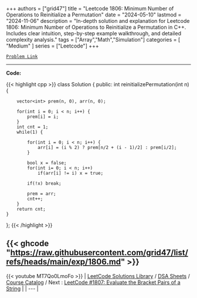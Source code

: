 
+++
authors = ["grid47"]
title = "Leetcode 1806: Minimum Number of Operations to Reinitialize a Permutation"
date = "2024-05-10"
lastmod = "2024-11-06"
description = "In-depth solution and explanation for Leetcode 1806: Minimum Number of Operations to Reinitialize a Permutation in C++. Includes clear intuition, step-by-step example walkthrough, and detailed complexity analysis."
tags = ["Array","Math","Simulation"]
categories = [
    "Medium"
]
series = ["Leetcode"]
+++



[`Problem Link`](https://leetcode.com/problems/minimum-number-of-operations-to-reinitialize-a-permutation/description/)

---
**Code:**

{{< highlight cpp >}}
class Solution {
public:
    int reinitializePermutation(int n) {
        
        vector<int> prem(n, 0), arr(n, 0);
        
        for(int i = 0; i < n; i++) {
            prem[i] = i;
        }
        int cnt = 1;
        while(1) {
        
            for(int i = 0; i < n; i++) {
                arr[i] = (i % 2) ? prem[n/2 + (i - 1)/2] : prem[i/2];
            }
            
            bool x = false;
            for(int i= 0; i < n; i++)
                if(arr[i] != i) x = true;
            
            if(!x) break;
            
            prem = arr;
            cnt++;
        }
        return cnt;
    }
};
{{< /highlight >}}

{{< ghcode "https://raw.githubusercontent.com/grid47/list/refs/heads/main/exp/1806.md" >}}
---
{{< youtube MT7Qo0LmoFo >}}
| [LeetCode Solutions Library](https://grid47.xyz/leetcode/) / [DSA Sheets](https://grid47.xyz/sheets/) / [Course Catalog](https://grid47.xyz/courses/) / Next : [LeetCode #1807: Evaluate the Bracket Pairs of a String](https://grid47.xyz/posts/leetcode-1807-evaluate-the-bracket-pairs-of-a-string-solution/) |
| --- |
